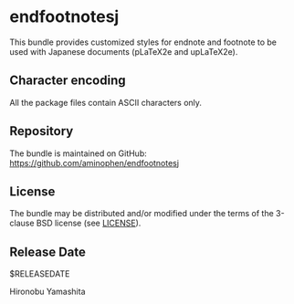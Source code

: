 # endfootnotesj

This bundle provides customized styles for endnote and footnote
to be used with Japanese documents (pLaTeX2e and upLaTeX2e).

## Character encoding

All the package files contain ASCII characters only.

## Repository

The bundle is maintained on GitHub:
https://github.com/aminophen/endfootnotesj

## License

The bundle may be distributed and/or modified under the terms of
the 3-clause BSD license (see [LICENSE](./LICENSE)).

## Release Date

$RELEASEDATE

Hironobu Yamashita
